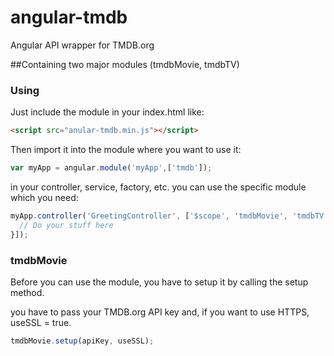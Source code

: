 # angular-tmdb
Angular API wrapper for TMDB.org

##Containing two major modules (tmdbMovie, tmdbTV)

### Using

Just include the module in your index.html like:
```html
<script src="anular-tmdb.min.js"></script>
```

Then import it into the module where you want to use it:
```javascript
var myApp = angular.module('myApp',['tmdb']);
```

in your controller, service, factory, etc. you can use the specific module which you need:
```javascript
myApp.controller('GreetingController', ['$scope', 'tmdbMovie', 'tmdbTV', function($scope, tmdbMovie, tmdbTV) {
  // Do your stuff here
}]);
```

### tmdbMovie

Before you can use the module, you have to setup it by calling the setup method.

you have to pass your TMDB.org API key and, if you want to use HTTPS, useSSL = true.

```javascript
tmdbMovie.setup(apiKey, useSSL);
```